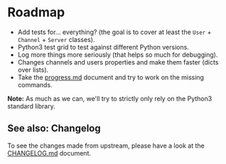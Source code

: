 # Roadmap


* Add tests for... everything? (the goal is to cover at least the `User` + `Channel` + `Server` classes).
* Python3 test grid to test against different Python versions.
* Log more things more seriously (that helps so much for debugging).
* Changes channels and users properties and make them faster (dicts over lists).
* Take the [progress.md](progress.md) document and try to work on the missing commands.

**Note:** As much as we can, we'll try to strictly only rely on the Python3 standard library.

## See also: Changelog

To see the changes made from upstream, please have a look at the [CHANGELOG.md](CHANGELOG.md) document.
